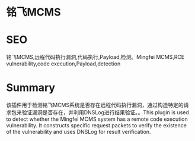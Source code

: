 # 铭飞MCMS
# SEO
铭飞MCMS,远程代码执行漏洞,代码执行,Payload,检测。Mingfei MCMS,RCE vulnerability,code execution,Payload,detection
# Summary
该插件用于检测铭飞MCMS系统是否存在远程代码执行漏洞，通过构造特定的请求包来验证漏洞是否存在，并利用DNSLog进行结果验证。。This plugin is used to detect whether the Mingfei MCMS system has a remote code execution vulnerability. It constructs specific request packets to verify the existence of the vulnerability and uses DNSLog for result verification.
